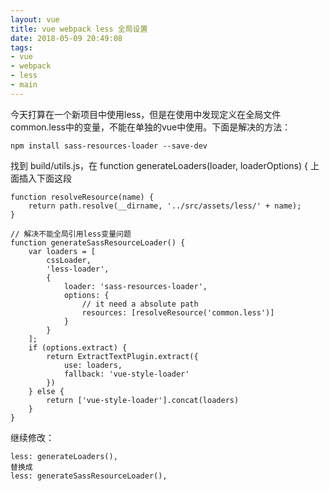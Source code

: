 ```yaml
---
layout: vue
title: vue webpack less 全局设置
date: 2018-05-09 20:49:08
tags: 
- vue 
- webpack 
- less 
- main
---
```


今天打算在一个新项目中使用less，但是在使用中发现定义在全局文件common.less中的变量，不能在单独的vue中使用。下面是解决的方法：
```
npm install sass-resources-loader --save-dev
```

找到 build/utils.js，在 function generateLoaders(loader, loaderOptions) { 上面插入下面这段
```
function resolveResource(name) {
    return path.resolve(__dirname, '../src/assets/less/' + name);
}

// 解决不能全局引用less变量问题
function generateSassResourceLoader() {
    var loaders = [
        cssLoader, 
        'less-loader',
        {
            loader: 'sass-resources-loader',
            options: {
                // it need a absolute path  
                resources: [resolveResource('common.less')]
            }
        }
    ];
    if (options.extract) {
        return ExtractTextPlugin.extract({
            use: loaders,
            fallback: 'vue-style-loader'
        })
    } else {
        return ['vue-style-loader'].concat(loaders)
    }
}
```

继续修改：
```
less: generateLoaders(),
替换成
less: generateSassResourceLoader(),
```